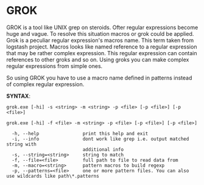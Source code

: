 GROK
======
GROK is a tool like UNIX grep on steroids. Ofter regular expressions become huge and vague. To resolve this situation macros or grok could be applied. Grok is a peculiar regular expression's macros name. 
This term taken from logstash project. Macros looks like named reference to a regular expression that may be rather complex expression. 
This regular expression can contain references to other groks and so on. Using groks you can make complex regular expressions from simple ones.

So using GROK you have to use a macro name defined in patterns instead of complex regular expression.

**SYNTAX**:
```
grok.exe [-hi] -s <string> -m <string> -p <file> [-p <file>] [-p <file>]

grok.exe [-hi] -f <file> -m <string> -p <file> [-p <file>] [-p <file>]

  -h, --help                print this help and exit
  -i, --info                dont work like grep i.e. output matched string with
                            additional info
  -s, --string=<string>     string to match
  -f, --file=<file>         full path to file to read data from
  -m, --macro=<string>      pattern macros to build regexp
  -p, --patterns=<file>     one or more pattern files. You can also use wildcards like path\*.patterns
``` 